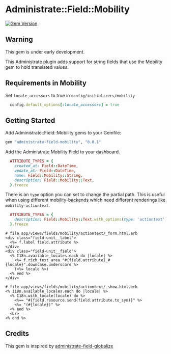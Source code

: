# Administrate::Field::Mobility 

[![Gem Version](https://badge.fury.io/rb/administrate-field-mobility.svg)](https://badge.fury.io/rb/administrate-field-mobility)

## Warning
This gem is under early development.

This Administrate plugin adds support for string fields that use the Mobility gem to hold
translated values. 

Requirements in Mobility
----------------------

Set `locale_accessors` to true in `config/initializers/mobility`

```ruby
  config.default_options[:locale_accessors] = true
```

Getting Started
----------------------

Add Administrate::Field::Mobility gems to your Gemfile:

```ruby
gem "administrate-field-mobility", "0.0.1"
```

Add the Administrate Mobility Field to your dashboard.

```ruby
  ATTRIBUTE_TYPES = {
    created_at: Field::DateTime,
    update_at: Field::DateTime,
    name: Field::Mobility::String,
    description: Field::Mobility::Text,
  }.freeze
```

There is an `type` option you can set to change the partial path. 
This is useful when using different mobility-backends which need different renderings 
like `mobility-actiontext`.

```ruby
  ATTRIBUTE_TYPES = {
    description: Field::Mobility::Text.with_options(type: 'actiontext'),
  }.freeze
```

```erb
# file app/views/fields/mobility/actiontext/_form.html.erb
<div class="field-unit__label">
  <%= f.label field.attribute %>
</div>
<div class="field-unit__field">
  <% I18n.available_locales.each do |locale| %>
    <%= f.rich_text_area "#{field.attribute}_#{locale}".downcase.underscore %>
    (<%= locale %>)
  <% end %>
</div>
```

```erb
# file app/views/fields/mobility/actiontext/_show.html.erb
<% I18n.available_locales.each do |locale| %>
  <% I18n.with_locale(locale) do %>
    <%== "#{field.resource.send(field.attribute.to_sym)}" %>
    <%= "(#{locale})" %>
  <% end %>
  <br>
<% end %>
```

Credits
----------------------

This gem is inspired by [administrate-field-globalize](https://github.com/arkirchner/administrate-field-globalize)
